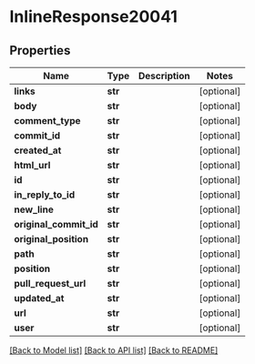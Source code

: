 # InlineResponse20041

## Properties
Name | Type | Description | Notes
------------ | ------------- | ------------- | -------------
**links** | **str** |  | [optional] 
**body** | **str** |  | [optional] 
**comment_type** | **str** |  | [optional] 
**commit_id** | **str** |  | [optional] 
**created_at** | **str** |  | [optional] 
**html_url** | **str** |  | [optional] 
**id** | **str** |  | [optional] 
**in_reply_to_id** | **str** |  | [optional] 
**new_line** | **str** |  | [optional] 
**original_commit_id** | **str** |  | [optional] 
**original_position** | **str** |  | [optional] 
**path** | **str** |  | [optional] 
**position** | **str** |  | [optional] 
**pull_request_url** | **str** |  | [optional] 
**updated_at** | **str** |  | [optional] 
**url** | **str** |  | [optional] 
**user** | **str** |  | [optional] 

[[Back to Model list]](../README.md#documentation-for-models) [[Back to API list]](../README.md#documentation-for-api-endpoints) [[Back to README]](../README.md)

